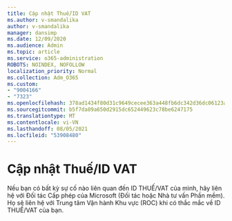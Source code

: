 ```yaml
---
title: Cập nhật Thuế/ID VAT
ms.author: v-smandalika
author: v-smandalika
manager: dansimp
ms.date: 12/09/2020
ms.audience: Admin
ms.topic: article
ms.service: o365-administration
ROBOTS: NOINDEX, NOFOLLOW
localization_priority: Normal
ms.collection: Adm_O365
ms.custom:
- "9004166"
- "7323"
ms.openlocfilehash: 378ad1434f80d31c9649cecee363a448fb6dc342d36dc06123a59bacfd9d73f0
ms.sourcegitcommit: b5f7da89a650d2915dc652449623c78be6247175
ms.translationtype: MT
ms.contentlocale: vi-VN
ms.lasthandoff: 08/05/2021
ms.locfileid: "53908480"
---
```

# <a name="update-taxvat-id"></a>Cập nhật Thuế/ID VAT

Nếu bạn có bất kỳ sự cố nào liên quan đến ID THUẾ/VAT của mình, hãy liên hệ với Đối tác Cấp phép của Microsoft (Đối tác hoặc Nhà tư vấn Phần mềm). Họ sẽ liên hệ với Trung tâm Vận hành Khu vực (ROC) khi có thắc mắc về ID THUẾ/VAT của bạn. 